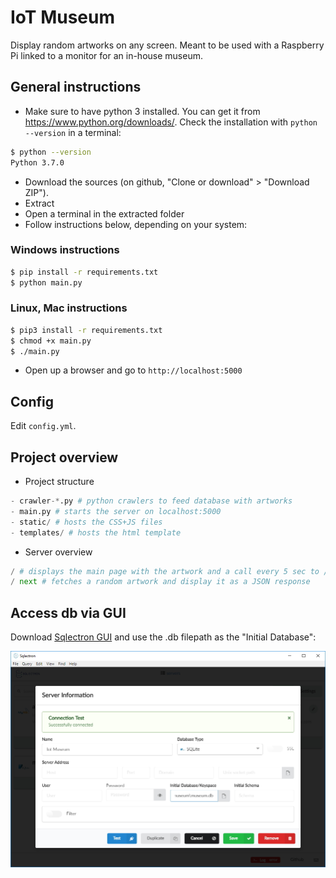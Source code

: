 # IoT Museum
Display random artworks on any screen. Meant to be used with a Raspberry Pi linked to a monitor for an in-house museum.

## General instructions
- Make sure to have python 3 installed. You can get it from https://www.python.org/downloads/. Check the installation with `python --version` in a terminal:
```bash
$ python --version
Python 3.7.0
```
- Download the sources (on github, "Clone or download" > "Download ZIP").
- Extract
- Open a terminal in the extracted folder
- Follow instructions below, depending on your system:

### Windows instructions
```bash
$ pip install -r requirements.txt
$ python main.py
```

### Linux, Mac instructions
```bash
$ pip3 install -r requirements.txt
$ chmod +x main.py
$ ./main.py
```

- Open up a browser and go to `http://localhost:5000`

## Config
Edit `config.yml`.

## Project overview
- Project structure
```python
- crawler-*.py # python crawlers to feed database with artworks
- main.py # starts the server on localhost:5000
- static/ # hosts the CSS+JS files
- templates/ # hosts the html template
```

- Server overview
```python
/ # displays the main page with the artwork and a call every 5 sec to /next
/ next # fetches a random artwork and display it as a JSON response
```

## Access db via GUI
Download [Sqlectron GUI](https://sqlectron.github.io/) and use the .db filepath as the "Initial Database":

![Sqlectron configuration](/docs/sqlectron-configuration.jpg)

